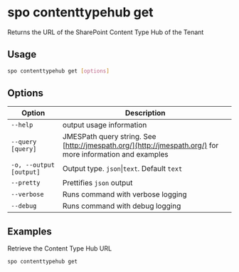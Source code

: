 # spo contenttypehub get

Returns the URL of the SharePoint Content Type Hub of the Tenant

## Usage

```sh
spo contenttypehub get [options]
```

## Options

Option|Description
------|-----------
`--help`|output usage information
`--query [query]`|JMESPath query string. See [http://jmespath.org/](http://jmespath.org/) for more information and examples
`-o, --output [output]`|Output type. `json`&#x7c;`text`. Default `text`
`--pretty`|Prettifies `json` output
`--verbose`|Runs command with verbose logging
`--debug`|Runs command with debug logging

## Examples
  
Retrieve the Content Type Hub URL

```sh
spo contenttypehub get
```
